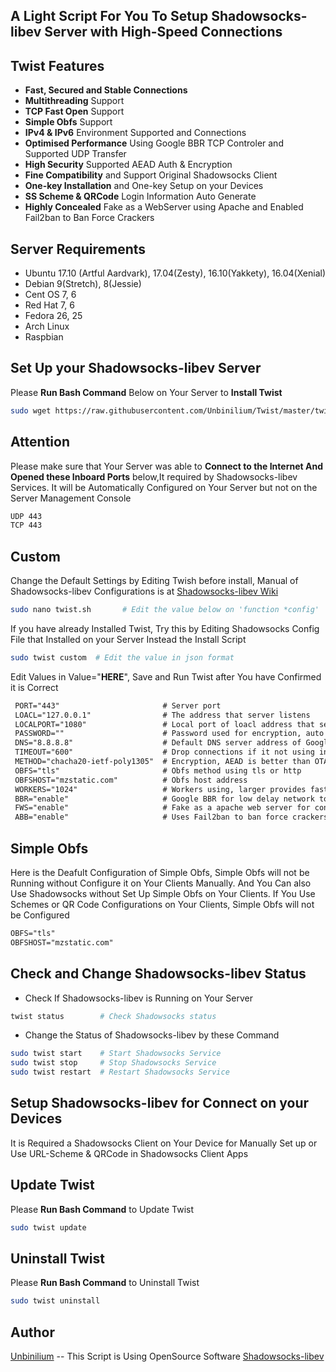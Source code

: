 ## A Light Script For You To Setup Shadowsocks-libev Server with High-Speed Connections

## Twist Features
- **Fast, Secured and Stable Connections**
- **Multithreading** Support
- **TCP Fast Open** Support
- **Simple Obfs** Support
- **IPv4 & IPv6** Environment Supported and Connections
- **Optimised Performance** Using Google BBR TCP Controler and Supported UDP Transfer
- **High Security** Supported AEAD Auth & Encryption
- **Fine Compatibility** and Support Original Shadowsocks Client
- **One-key Installation** and One-key Setup on your Devices
- **SS Scheme & QRCode** Login Information Auto Generate 
- **Highly Concealed** Fake as a WebServer using Apache and Enabled Fail2ban to Ban Force Crackers

## Server Requirements
- Ubuntu 17.10 (Artful Aardvark), 17.04(Zesty), 16.10(Yakkety), 16.04(Xenial)
- Debian 9(Stretch), 8(Jessie) 
- Cent OS 7, 6
- Red Hat 7, 6
- Fedora 26, 25
- Arch Linux
- Raspbian

## Set Up your Shadowsocks-libev Server
Please **Run Bash Command** Below on Your Server to **Install Twist**
```bash
sudo wget https://raw.githubusercontent.com/Unbinilium/Twist/master/twist -O twist.sh && chmod -x twist.sh && bash twist.sh
```

## Attention
Please make sure that Your Server was able to **Connect to the Internet And Opened these Inboard Ports** below,It required by Shadowsocks-libev Services. It will be Automatically Configured on Your Server but not on the Server Management Console
```txt
UDP 443
TCP 443
```

## Custom
Change the Default Settings by Editing Twish before install, Manual of Shadowsocks-libev Configurations is at <a href="https://github.com/shadowsocks/shadowsocks/wiki/Configuration-via-Config-File" target="_blank">Shadowsocks-libev Wiki</a>
```bash
sudo nano twist.sh       # Edit the value below on 'function *config'
```
If you have already Installed Twist, Try this by Editing Shadowsocks Config File that Installed on your Server Instead the Install Script 
```bash
sudo twist custom  # Edit the value in json format
```
Edit Values in Value="**HERE**", Save and Run Twist after You have Confirmed it is Correct
```txt
 PORT="443"                       # Server port
 LOACL="127.0.0.1"                # The address that server listens
 LOCALPORT="1080"                 # Local port of loacl address that server listens
 PASSWORD=""                      # Password used for encryption, auto generate if left free 
 DNS="8.8.8.8"                    # Default DNS server address of Google Public DNS
 TIMEOUT="600"                    # Drop connections if it not using in seconds
 METHOD="chacha20-ietf-poly1305"  # Encryption, AEAD is better than OTA
 OBFS="tls"                       # Obfs method using tls or http
 OBFSHOST="mzstatic.com"          # Obfs host address
 WORKERS="1024"                   # Workers using, larger provides faster speed but less memory
 BBR="enable"                     # Google BBR for low delay network to get faster speed
 FWS="enable"                     # Fake as a apache web server for concealing
 ABB="enable"                     # Uses Fail2ban to ban force crackers
```

## Simple Obfs
Here is the Deafult Configuration of Simple Obfs, Simple Obfs will not be Running without Configure it on Your Clients Manually. And You Can also Use Shadowsocks without Set Up Simple Obfs on Your Clients. If You Use Schemes or QR Code Configurations on Your Clients, Simple Obfs will not be Configured
```txt
OBFS="tls"
OBFSHOST="mzstatic.com"
```

## Check and Change Shadowsocks-libev Status
- Check If Shadowsocks-libev is Running on Your Server
```bash
twist status        # Check Shadowsocks status
```
- Change the Status of Shadowsocks-libev by these Command
```bash
sudo twist start    # Start Shadowsocks Service
sudo twist stop     # Stop Shadowsocks Service
sudo twist restart  # Restart Shadowsocks Service
```

## Setup Shadowsocks-libev for Connect on your Devices
It is Required a Shadowsocks Client on Your Device for Manually Set up or Use URL-Scheme & QRCode in Shadowsocks Client Apps

## Update Twist
Please **Run Bash Command** to Update Twist
```bash
sudo twist update
```

## Uninstall Twist
Please **Run Bash Command** to Uninstall Twist
```bash
sudo twist uninstall
```

## Author
<a href="https://github.com/Unbinilium" target="_blank">Unbinilium</a> --  This Script is Using OpenSource Software <a href="https://github.com/shadowsocks/shadowsocks-libev" target="_blank">Shadowsocks-libev</a>
